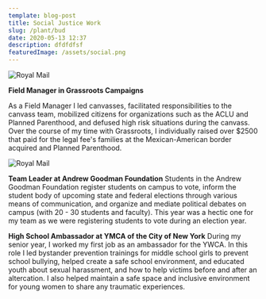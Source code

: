 ```yaml
---
template: blog-post
title: Social Justice Work
slug: /plant/bud
date: 2020-05-13 12:37
description: dfdfdfsf
featuredImage: /assets/social.png
---
```

 	

![Royal Mail](/assets/aclu.jpg "ACLU Celebration")

**Field Manager in Grassroots Campaigns**

As a Field Manager I led canvasses, facilitated responsibilities to the canvass team, mobilized citizens for organizations such as the ACLU and Planned Parenthood, and defused high risk situations during the canvass. Over the course of my time with Grassroots, I individually raised over $2500 that paid for the legal fee's families at the Mexican-American border acquired and Planned Parenthood.

![Royal Mail](/assets/agf.JPG "Andrew Goodman Foundation Team")

**Team Leader at Andrew Goodman Foundation**
Students in the Andrew Goodman Foundation register students on campus to vote, inform the student body of upcoming state and federal elections through various means of communication, and organize and mediate political debates on campus (with 20 - 30 students and faculty). This year was a hectic one for my team as we were registering students to vote during an election year.

**High School Ambassador at YMCA of the City of New York**
During my senior year, I worked my first job as an ambassador for the YWCA. In this role I led bystander prevention trainings for middle school girls to prevent school bullying, helped create a safe school environment, and educated youth about sexual harassment, and how to help victims before and after an altercation. I also helped maintain a safe space and inclusive environment for young women to share any traumatic experiences.
